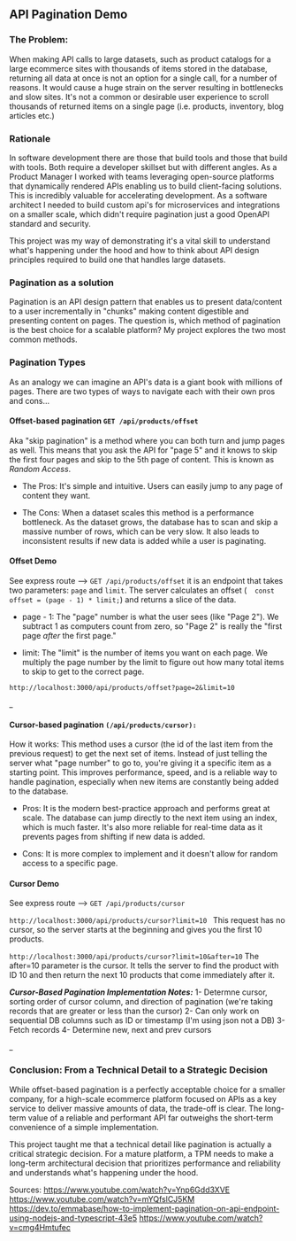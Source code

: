 ## API Pagination Demo

### The Problem: 
When making API calls to large datasets, such as product catalogs for a large ecommerce sites with thousands of items stored in the database, returning all data at once is not an option for a single call, for a number of reasons. It would cause a huge strain on the server resulting in bottlenecks and slow sites. It's not a common or desirable user experience to scroll thousands of returned items on a single page (i.e. products, inventory, blog articles etc.)

### Rationale
In software development there are those that build tools and those that build with tools. Both require a developer skillset but with different angles. As a Product Manager I worked with teams leveraging open-source platforms that dynamically rendered APIs enabling us to build client-facing solutions. This is incredibly valuable for accelerating development. As a software architect I needed to build custom api's for microservices and integrations on a smaller scale, which didn't require pagination just a good OpenAPI standard and security.  

This project was my way of demonstrating it's a vital skill to understand what's happening under the hood and how to think about API design principles required to build one that handles large datasets. 

### Pagination as a solution 
Pagination is an API design pattern that enables us to present data/content to a user incrementally in "chunks" making content digestible and presenting content on pages. The question is, which method of pagination is the best choice for a scalable platform? My project explores the two most common methods.

### Pagination Types
As an analogy we can imagine an API's data is a giant book with millions of pages. There are two types of ways to navigate each with their own pros and cons... 

#### **Offset-based pagination** ```GET /api/products/offset```
Aka "skip pagination" is a method where you can both turn and jump pages as well. This means that you ask the API for "page 5" and it knows to skip the first four pages and skip to the 5th page of content. This is known as *Random Access*. 

* The Pros: It's simple and intuitive. Users can easily jump to any page of content they want.

* The Cons: When a dataset scales this method is a performance bottleneck. As the dataset grows, the database has to scan and skip a massive number of rows, which can be very slow. It also leads to inconsistent results if new data is added while a user is paginating.

#### Offset Demo
See express route —> ```GET /api/products/offset``` it is an endpoint that takes two parameters: ```page``` and ```limit```. The server calculates an offset (```  const offset = (page - 1) * limit;```) and returns a slice of the data. 

* page - 1: The "page" number is what the user sees (like "Page 2"). We subtract 1 as computers count from zero, so "Page 2" is really the "first page *after* the first page."

* limit: The "limit" is the number of items you want on each page. We multiply the page number by the limit to figure out how many total items to skip to get to the correct page.

```
http://localhost:3000/api/products/offset?page=2&limit=10
```
_

#### **Cursor-based pagination** ```(/api/products/cursor):```
How it works: This method uses a cursor (the id of the last item from the previous request) to get the next set of items. Instead of just telling the server what "page number" to go to, you're giving it a specific item as a starting point. This improves performance, speed, and is a reliable way to handle pagination, especially when new items are constantly being added to the database.
 
* Pros: It is the modern best-practice approach and performs great at scale. The database can jump directly to the next item using an index, which is much faster. It's also more reliable for real-time data as it prevents pages from shifting if new data is added. 

* Cons: It is more complex to implement and it doesn't allow for random access to a specific page.

#### Cursor Demo
See express route —> ```GET /api/products/cursor```

```http://localhost:3000/api/products/cursor?limit=10 ```
This request has no cursor, so the server starts at the beginning and gives you the first 10 products. 

```http://localhost:3000/api/products/cursor?limit=10&after=10```
The after=10 parameter is the cursor. It tells the server to find the product with ID 10 and then return the next 10 products that come immediately after it.

***Cursor-Based Pagination Implementation Notes:***
1- Determne cursor, sorting order of cursor column, and direction of pagination (we're taking records that are greater or less than the cursor)
2- Can only work on sequential DB columns such as ID or timestamp (I'm using json not a DB)
3- Fetch records
4- Determine new, next and prev cursors

_ 


### Conclusion: From a Technical Detail to a Strategic Decision
While offset-based pagination is a perfectly acceptable choice for a smaller company, for a high-scale ecommerce platform focused on APIs as a key service to deliver massive amounts of data, the trade-off is clear. The long-term value of a reliable and performant API far outweighs the short-term convenience of a simple implementation.

This project taught me that a technical detail like pagination is actually a critical strategic decision. For a mature platform, a TPM needs to make a long-term architectural decision that prioritizes performance and reliability and understands what's happening under the hood. 




Sources: 
https://www.youtube.com/watch?v=Ynp6Gdd3XVE
https://www.youtube.com/watch?v=mYQfslCJ5KM
https://dev.to/emmabase/how-to-implement-pagination-on-api-endpoint-using-nodejs-and-typescript-43e5
https://www.youtube.com/watch?v=cmg4Hmtufec


